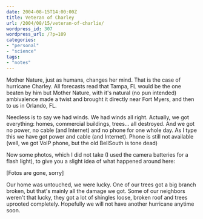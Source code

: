 ```yaml
---
date: 2004-08-15T14:00:00Z
title: Veteran of Charley
url: /2004/08/15/veteran-of-charlie/
wordpress_id: 307
wordpress_url: /?p=109
categories:
- "personal"
- "science"
tags:
- "notes"
---
```


Mother Nature, just as humans, changes her mind. That is the case of hurricane Charley. All forecasts read that Tampa, FL would be the one beaten by him but Mother Nature, with it's natural (no pun intended) ambivalence made a twist and brought it directly near Fort Myers, and then to us in Orlando, FL.

Needless is to say we had winds. We had winds all right. Actually, we got everything: homes, commercial buildings, trees... all destroyed. And we got no power, no cable (and Internet) and no phone for one whole day. As I type this we have got power and cable (and Internet). Phone is still not available (well, we got VoIP phone, but the old BellSouth is tone dead)

Now some photos, which I did not take (I used the camera batteries for a flash light), to give you a slight idea of what happened around here:

[Fotos are gone, sorry]

Our home was untouched, we were lucky. One of our trees got a big branch broken, but that's mainly all the damage we got. Some of our neighbors weren't that lucky, they got a lot of shingles loose, broken roof and trees uprooted completely. Hopefully we will not have another hurricane anytime soon.
